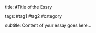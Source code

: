 title: #Title of the Essay

tags: #tag1 #tag2 #category

subtitle: Content of your essay goes here...
